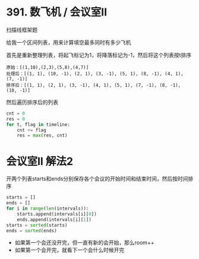 # 391. 数飞机 / 会议室II

扫描线框架题

给我一个区间列表，用来计算填空最多同时有多少飞机

首先是重新整理列表，将起飞标记为1，将降落标记为-1，然后将这个列表按t排序
```
原始：[(1,10),(2,3),(5,8),(4,7)]
处理后：[(1, 1), (10, -1), (2, 1), (3, -1), (5, 1), (8, -1), (4, 1), (7, -1)]
排序后：[(1, 1), (2, 1), (3, -1), (4, 1), (5, 1), (7, -1), (8, -1), (10, -1)]
```

然后遍历排序后的列表
```python
cnt = 0
res = 0
for t, flag in timeline:
    cnt += flag
    res = max(res, cnt)
```

# 会议室II 解法2
开两个列表starts和ends分别保存各个会议的开始时间和结束时间，然后按时间排序
```python
starts = []
ends = []
for i in range(len(intervals)):
    starts.append(intervals[i][0])
    ends.append(intervals[i][1])
starts = sorted(starts)
ends = sorted(ends)
```
 - 如果第一个会还没开完，但一直有新的会开始，那么room++
 - 如果第一个会开完，就看下一个会什么时候开完


